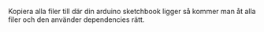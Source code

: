 Kopiera alla filer till där din arduino sketchbook ligger så kommer man åt alla filer och den använder dependencies rätt.